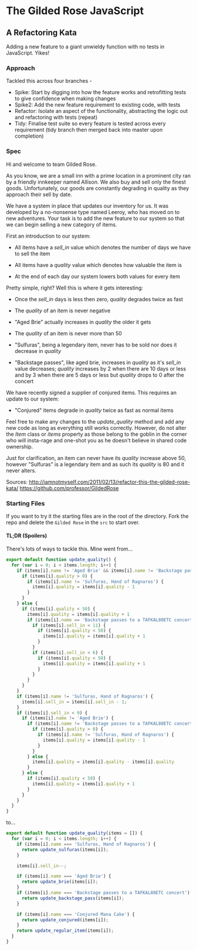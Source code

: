 # The Gilded Rose JavaScript

## A Refactoring Kata
Adding a new feature to a giant unwieldy function with no tests in JavaScript. Yikes!

### Approach
Tackled this across four branches -
  - Spike: Start by digging into how the feature works and retrofitting tests to give confidence when making changes
  - Spike2: Add the new feature requirement to existing code, with tests
  - Refactor: Isolate an aspect of the functionality, abstracting the logic out and refactoring with tests (repeat)
  - Tidy: Finalise test suite so every feature is tested across every requirement (tidy branch then merged back into master upon completion)

### Spec
Hi and welcome to team Gilded Rose.

As you know, we are a small inn with a prime location in a prominent city ran
by a friendly innkeeper named Allison.  We also buy and sell only the finest
goods. Unfortunately, our goods are constantly degrading in quality as they
approach their sell by date.

We have a system in place that updates our inventory for us. It was developed
by a no-nonsense type named Leeroy, who has moved on to new adventures. Your
task is to add the new feature to our system so that we can begin selling a
new category of items.

First an introduction to our system:

  - All items have a *sell_in* value which denotes the number of days we have to
    sell the item

  - All items have a *quality* value which denotes how valuable the item is

  - At the end of each day our system lowers both values for every item

Pretty simple, right? Well this is where it gets interesting:

  - Once the *sell_in* days is less then zero, *quality* degrades twice as fast

  - The *quality* of an item is never negative

  - "Aged Brie" actually increases in *quality* the older it gets

  - The *quality* of an item is never more than 50

  - "Sulfuras", being a legendary item, never has to be sold nor does it
    decrease in *quality*

  - "Backstage passes", like aged brie, increases in *quality* as it's *sell_in*
    value decreases; *quality* increases by 2 when there are 10 days or less
    and by 3 when there are 5 days or less but *quality* drops to 0 after the
    concert

We have recently signed a supplier of conjured items. This requires an update
to our system:

  - "Conjured" items degrade in *quality* twice as fast as normal items

Feel free to make any changes to the *update_quality* method and add any new
code as long as everything still works correctly. However, do not alter the
*Item* class or *items* property as those belong to the goblin in the corner
who will insta-rage and one-shot you as he doesn't believe in shared code
ownership.

Just for clarification, an item can never have its *quality* increase above 50,
however "Sulfuras" is a legendary item and as such its *quality* is 80 and it
never alters.

Sources:
  <http://iamnotmyself.com/2011/02/13/refactor-this-the-gilded-rose-kata/>
  <https://github.com/professor/GildedRose>

### Starting Files
If you want to try it the starting files are in the root of the directory. Fork the repo and delete the `Gilded Rose` in the `src` to start over.  

#### TL;DR (Spoilers)
There's lots of ways to tackle this. Mine went from...

```javascript
export default function update_quality() {
  for (var i = 0; i < items.length; i++) {
    if (items[i].name != 'Aged Brie' && items[i].name != 'Backstage passes to a TAFKAL80ETC concert') {
      if (items[i].quality > 0) {
        if (items[i].name != 'Sulfuras, Hand of Ragnaros') {
          items[i].quality = items[i].quality - 1
        }
      }
    } else {
      if (items[i].quality < 50) {
        items[i].quality = items[i].quality + 1
        if (items[i].name == 'Backstage passes to a TAFKAL80ETC concert') {
          if (items[i].sell_in < 11) {
            if (items[i].quality < 50) {
              items[i].quality = items[i].quality + 1
            }
          }
          if (items[i].sell_in < 6) {
            if (items[i].quality < 50) {
              items[i].quality = items[i].quality + 1
            }
          }
        }
      }
    }
    if (items[i].name != 'Sulfuras, Hand of Ragnaros') {
      items[i].sell_in = items[i].sell_in - 1;
    }
    if (items[i].sell_in < 0) {
      if (items[i].name != 'Aged Brie') {
        if (items[i].name != 'Backstage passes to a TAFKAL80ETC concert') {
          if (items[i].quality > 0) {
            if (items[i].name != 'Sulfuras, Hand of Ragnaros') {
              items[i].quality = items[i].quality - 1
            }
          }
        } else {
          items[i].quality = items[i].quality - items[i].quality
        }
      } else {
        if (items[i].quality < 50) {
          items[i].quality = items[i].quality + 1
        }
      }
    }
  }
}
```
to...

```javascript
export default function update_quality(items = []) {
  for (var i = 0; i < items.length; i++) {
    if (items[i].name === 'Sulfuras, Hand of Ragnaros') {
      return update_sulfuras(items[i]);
    }

    items[i].sell_in--;

    if (items[i].name === 'Aged Brie') {
      return update_brie(items[i]);
    }
    if (items[i].name === 'Backstage passes to a TAFKAL80ETC concert') {
      return update_backstage_pass(items[i]);
    }

    if (items[i].name === 'Conjured Mana Cake') {
      return update_conjured(items[i]);
    }
    return update_regular_item(items[i]);
  }
}
```
